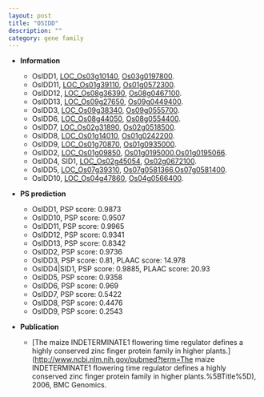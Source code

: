 ```yaml
---
layout: post
title: "OSIDD"
description: ""
category: gene family
---
```


* **Information**  
    + OsIDD1, [LOC_Os03g10140](http://rice.uga.edu/cgi-bin/ORF_infopage.cgi?orf=LOC_Os03g10140), [Os03g0197800](http://rapdb.dna.affrc.go.jp/viewer/gbrowse_details/irgsp1?name=Os03g0197800).
    + OsIDD11, [LOC_Os01g39110](http://rice.uga.edu/cgi-bin/ORF_infopage.cgi?orf=LOC_Os01g39110), [Os01g0572300](http://rapdb.dna.affrc.go.jp/viewer/gbrowse_details/irgsp1?name=Os01g0572300).
    + OsIDD12, [LOC_Os08g36390](http://rice.uga.edu/cgi-bin/ORF_infopage.cgi?orf=LOC_Os08g36390), [Os08g0467100](http://rapdb.dna.affrc.go.jp/viewer/gbrowse_details/irgsp1?name=Os08g0467100).
    + OsIDD13, [LOC_Os09g27650](http://rice.uga.edu/cgi-bin/ORF_infopage.cgi?orf=LOC_Os09g27650), [Os09g0449400](http://rapdb.dna.affrc.go.jp/viewer/gbrowse_details/irgsp1?name=Os09g0449400).
    + OsIDD3, [LOC_Os09g38340](http://rice.uga.edu/cgi-bin/ORF_infopage.cgi?orf=LOC_Os09g38340), [Os09g0555700](http://rapdb.dna.affrc.go.jp/viewer/gbrowse_details/irgsp1?name=Os09g0555700).
    + OsIDD6, [LOC_Os08g44050](http://rice.uga.edu/cgi-bin/ORF_infopage.cgi?orf=LOC_Os08g44050), [Os08g0554400](http://rapdb.dna.affrc.go.jp/viewer/gbrowse_details/irgsp1?name=Os08g0554400).
    + OsIDD7, [LOC_Os02g31890](http://rice.uga.edu/cgi-bin/ORF_infopage.cgi?orf=LOC_Os02g31890), [Os02g0518500](http://rapdb.dna.affrc.go.jp/viewer/gbrowse_details/irgsp1?name=Os02g0518500).
    + OsIDD8, [LOC_Os01g14010](http://rice.uga.edu/cgi-bin/ORF_infopage.cgi?orf=LOC_Os01g14010), [Os01g0242200](http://rapdb.dna.affrc.go.jp/viewer/gbrowse_details/irgsp1?name=Os01g0242200).
    + OsIDD9, [LOC_Os01g70870](http://rice.uga.edu/cgi-bin/ORF_infopage.cgi?orf=LOC_Os01g70870), [Os01g0935000](http://rapdb.dna.affrc.go.jp/viewer/gbrowse_details/irgsp1?name=Os01g0935000).
    + OsIDD2, [LOC_Os01g09850](http://rice.uga.edu/cgi-bin/ORF_infopage.cgi?orf=LOC_Os01g09850), [Os01g0195000](http://rapdb.dna.affrc.go.jp/viewer/gbrowse_details/irgsp1?name=Os01g0195000),[Os01g0195066](http://rapdb.dna.affrc.go.jp/viewer/gbrowse_details/irgsp1?name=Os01g0195066).
    + OsIDD4, SID1, [LOC_Os02g45054](http://rice.uga.edu/cgi-bin/ORF_infopage.cgi?orf=LOC_Os02g45054), [Os02g0672100](http://rapdb.dna.affrc.go.jp/viewer/gbrowse_details/irgsp1?name=Os02g0672100).
    + OsIDD5, [LOC_Os07g39310](http://rice.uga.edu/cgi-bin/ORF_infopage.cgi?orf=LOC_Os07g39310), [Os07g0581366](http://rapdb.dna.affrc.go.jp/viewer/gbrowse_details/irgsp1?name=Os07g0581366),[Os07g0581400](http://rapdb.dna.affrc.go.jp/viewer/gbrowse_details/irgsp1?name=Os07g0581400).
    + OsIDD10, [LOC_Os04g47860](http://rice.uga.edu/cgi-bin/ORF_infopage.cgi?orf=LOC_Os04g47860), [Os04g0566400](http://rapdb.dna.affrc.go.jp/viewer/gbrowse_details/irgsp1?name=Os04g0566400).

* **PS prediction**
    + OsIDD1, PSP score: 0.9873
    + OsIDD10, PSP score: 0.9507
    + OsIDD11, PSP score: 0.9965
    + OsIDD12, PSP score: 0.9341
    + OsIDD13, PSP score: 0.8342
    + OsIDD2, PSP score: 0.9736
    + OsIDD3, PSP score: 0.81, PLAAC score: 14.978
    + OsIDD4|SID1, PSP score: 0.9885, PLAAC score: 20.93
    + OsIDD5, PSP score: 0.9358
    + OsIDD6, PSP score: 0.969
    + OsIDD7, PSP score: 0.5422
    + OsIDD8, PSP score: 0.4476
    + OsIDD9, PSP score: 0.2543

* **Publication**  
    + [The maize INDETERMINATE1 flowering time regulator defines a highly conserved zinc finger protein family in higher plants.](http://www.ncbi.nlm.nih.gov/pubmed?term=The maize INDETERMINATE1 flowering time regulator defines a highly conserved zinc finger protein family in higher plants.%5BTitle%5D), 2006, BMC Genomics.


